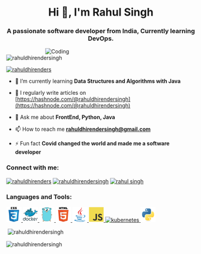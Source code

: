 
<h1 align="center">Hi 👋, I'm Rahul Singh</h1>
<h3 align="center">A passionate software developer from India, Currently learning DevOps.</h3>

<img align="right" alt="Coding" width="400px" src="https://miro.medium.com/max/1360/1*IRGHmiGsa16stedQvIaZfw.gif">

<p align="left"> <img src="https://komarev.com/ghpvc/?username=rahuldhirendersingh&label=Profile%20views&color=0e75b6&style=flat" alt="rahuldhirendersingh" /> </p>

<p align="left"> <a href="https://twitter.com/rahuldhirenders" target="blank"><img src="https://img.shields.io/twitter/follow/rahuldhirenders?logo=twitter&style=for-the-badge" alt="rahuldhirenders" /></a> </p>

- 🌱 I’m currently learning **Data Structures and Algorithms with Java**

- 📝 I regularly write articles on [https://hashnode.com/@rahuldhirendersingh](https://hashnode.com/@rahuldhirendersingh)

- 💬 Ask me about **FrontEnd, Python, Java**

- 📫 How to reach me **rahuldhirendersingh@gmail.com**

- ⚡ Fun fact **Covid changed the world and made me a software developer**

<h3 align="left">Connect with me:</h3>
<p align="left">
<a href="https://twitter.com/rahuldhirenders" target="blank"><img align="center" src="https://raw.githubusercontent.com/rahuldkjain/github-profile-readme-generator/master/src/images/icons/Social/twitter.svg" alt="rahuldhirenders" height="30" width="40" /></a>
<a href="https://instagram.com/rahuldhirendersingh" target="blank"><img align="center" src="https://raw.githubusercontent.com/rahuldkjain/github-profile-readme-generator/master/src/images/icons/Social/instagram.svg" alt="rahuldhirendersingh" height="30" width="40" /></a>
<a href="https://www.youtube.com/channel/UCu_9LdK9rm5yfEIiNPT4q_w" target="blank"><img align="center" src="https://raw.githubusercontent.com/rahuldkjain/github-profile-readme-generator/master/src/images/icons/Social/youtube.svg" alt="rahul singh" height="30" width="40" /></a>
</p>

<h3 align="left">Languages and Tools:</h3>
<p align="left"> <a href="https://www.w3schools.com/css/" target="_blank" rel="noreferrer"> <img src="https://raw.githubusercontent.com/devicons/devicon/master/icons/css3/css3-original-wordmark.svg" alt="css3" width="40" height="40"/> </a> <a href="https://www.docker.com/" target="_blank" rel="noreferrer"> <img src="https://raw.githubusercontent.com/devicons/devicon/master/icons/docker/docker-original-wordmark.svg" alt="docker" width="40" height="40"/> </a> <a href="https://golang.org" target="_blank" rel="noreferrer"> <img src="https://raw.githubusercontent.com/devicons/devicon/master/icons/go/go-original.svg" alt="go" width="40" height="40"/> </a> <a href="https://www.w3.org/html/" target="_blank" rel="noreferrer"> <img src="https://raw.githubusercontent.com/devicons/devicon/master/icons/html5/html5-original-wordmark.svg" alt="html5" width="40" height="40"/> </a> <a href="https://www.java.com" target="_blank" rel="noreferrer"> <img src="https://raw.githubusercontent.com/devicons/devicon/master/icons/java/java-original.svg" alt="java" width="40" height="40"/> </a> <a href="https://developer.mozilla.org/en-US/docs/Web/JavaScript" target="_blank" rel="noreferrer"> <img src="https://raw.githubusercontent.com/devicons/devicon/master/icons/javascript/javascript-original.svg" alt="javascript" width="40" height="40"/> </a> <a href="https://kubernetes.io" target="_blank" rel="noreferrer"> <img src="https://www.vectorlogo.zone/logos/kubernetes/kubernetes-icon.svg" alt="kubernetes" width="40" height="40"/> </a> <a href="https://www.python.org" target="_blank" rel="noreferrer"> <img src="https://raw.githubusercontent.com/devicons/devicon/master/icons/python/python-original.svg" alt="python" width="40" height="40"/> </a> </p>



<p>&nbsp;<img align="center" src="https://github-readme-stats.vercel.app/api?username=rahuldhirendersingh&show_icons=true&locale=en" alt="rahuldhirendersingh" /></p>

<p><img align="center" src="https://github-readme-streak-stats.herokuapp.com/?user=rahuldhirendersingh&" alt="rahuldhirendersingh" /></p>
